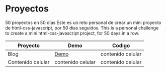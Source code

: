 # Proyectos

50 proyectos en 50 días
Este es un reto personal de crear un mini proyecto de html-css-javascript, por 50 dias seguidos.
This is a personal challenge to create a mini html-css-javascript project, for 50 days in a row.


   Proyecto | Demo | Codigo
 ---- | ----- | ------  
   Blog |[Demo](https://vibrant-payne-863334.netlify.app/)| contenido celular 
   Contenido celular | contenido celular | contenido celular 
